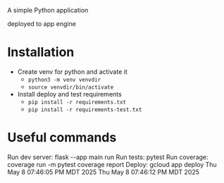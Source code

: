 A simple Python application

deployed to app engine

# Installation

* Create venv for python and activate it
  * `python3 -m venv venvdir`
  * `source venvdir/bin/activate`
* Install deploy and test requirements
  * `pip install -r requirements.txt`
  * `pip install -r requirements-test.txt`

# Useful commands

Run dev server:
        flask --app main run
Run tests:
        pytest
Run coverage:
        coverage run -m pytest
        coverage report
Deploy:
        gcloud app deploy
Thu May  8 07:46:05 PM MDT 2025
Thu May  8 07:46:12 PM MDT 2025
